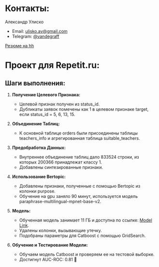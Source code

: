 # Контакты:
Александр Улиско
* Email: [ulisko.av@gmail.com](mailto:ulisko.av@gmail.com)
* Telegram: [@vandegraff](https://t.me/vandegraff)

[Резюме на hh](https://hh.ru/resume/8e74db96ff0ca2b1500039ed1f4d7042615837)

# Проект для Repetit.ru:

## **Шаги выполнения:**

1. **Получение Целевого Признака:**
   - Целевой признак получен из status_id.
   - Дубликаты заявок помечены как 1 в целевом признаке target, если status_id = 5, 6, 13, 15.

2. **Объединение Таблиц:**
   - К основной таблице orders были присоединены таблицы teachers_info и агрегированная таблица suitable_teachers.

3. **Предобработка Данных:**
   - Внутреннее объединение таблиц дало 833524 строки, из которых 200366 принадлежат классу 1.
   - Добавлены синтезированные признаки.

4. **Использование Bertopic:**
   - Добавлены признаки, полученные с помощью Bertopic из колонки purpose.
   - Обучение на gpu заняло 90 минут, используется модель paraphrase-multilingual-mpnet-base-v2.

5. **Модель:**
   - Обученная модель занимает 11 ГБ и доступна по ссылке: [Model Link](https://drive.google.com/file/d/1F9KDQaVoN6pUch5X1zOtzRfUH8caCkyB/view?usp=drive_link).
   - Удалены колонки, вызывающие утечку.
   - Подобраны параметры для Catboost с помощью GridSearch.

6. **Обучение и Тестирование Модели:**
   - Обучаем модель Catboost и проверяем ее на тестовой выборке.
   - Достигнут AUC-ROC: 0.81 🚀
